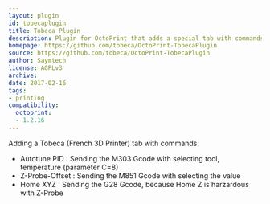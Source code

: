 ```yaml
---
layout: plugin
id: tobecaplugin
title: Tobeca Plugin
description: Plugin for OctoPrint that adds a special tab with commands for the Tobeca 3d printer.
homepage: https://github.com/tobeca/OctoPrint-TobecaPlugin
source: https://github.com/tobeca/OctoPrint-TobecaPlugin
author: Saymtech
license: AGPLv3
archive: 
date: 2017-02-16
tags:
- printing
compatibility:
  octoprint:
  - 1.2.16
---
```

Adding a Tobeca (French 3D Printer) tab with commands:

- Autotune PID : Sending the M303 Gcode with selecting tool, temperature  (parameter C=8)
- Z-Probe-Offset : Sending the M851 Gcode with selecting the value
- Home XYZ : Sending the G28 Gcode, because Home Z is harzardous with Z-Probe
                        
